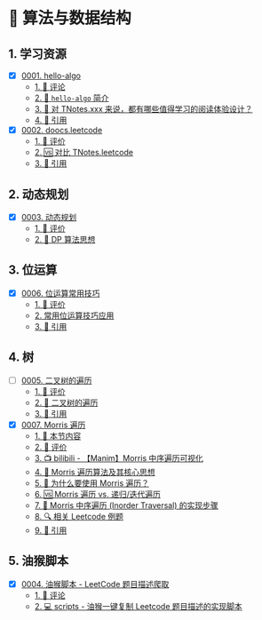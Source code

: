 # 🧠 算法与数据结构


## 1. 学习资源

- [x] [0001. hello-algo](https://tnotesjs.github.io/TNotes.algorithms/notes/0001.%20hello-algo/README)
  - [1. 🫧 评论](https://tnotesjs.github.io/TNotes.algorithms/notes/0001.%20hello-algo/README#1--评论)
  - [2. 📒 `hello-algo` 简介](https://tnotesjs.github.io/TNotes.algorithms/notes/0001.%20hello-algo/README#2--hello-algo-简介)
  - [3. 🤔 对 TNotes.xxx 来说，都有哪些值得学习的阅读体验设计？](https://tnotesjs.github.io/TNotes.algorithms/notes/0001.%20hello-algo/README#3--对-tnotesxxx-来说都有哪些值得学习的阅读体验设计)
  - [4. 🔗 引用](https://tnotesjs.github.io/TNotes.algorithms/notes/0001.%20hello-algo/README#4--引用)
- [x] [0002. doocs.leetcode](https://tnotesjs.github.io/TNotes.algorithms/notes/0002.%20doocs.leetcode/README)
  - [1. 🫧 评价](https://tnotesjs.github.io/TNotes.algorithms/notes/0002.%20doocs.leetcode/README#1--评价)
  - [2. 🆚 对比 TNotes.leetcode](https://tnotesjs.github.io/TNotes.algorithms/notes/0002.%20doocs.leetcode/README#2--对比-tnotesleetcode)
  - [3. 🔗 引用](https://tnotesjs.github.io/TNotes.algorithms/notes/0002.%20doocs.leetcode/README#3--引用)

## 2. 动态规划

- [x] [0003. 动态规划](https://tnotesjs.github.io/TNotes.algorithms/notes/0003.%20%E5%8A%A8%E6%80%81%E8%A7%84%E5%88%92/README)
  - [1. 🫧 评价](https://tnotesjs.github.io/TNotes.algorithms/notes/0003.%20%E5%8A%A8%E6%80%81%E8%A7%84%E5%88%92/README#1--评价)
  - [2. 📒 DP 算法思想](https://tnotesjs.github.io/TNotes.algorithms/notes/0003.%20%E5%8A%A8%E6%80%81%E8%A7%84%E5%88%92/README#2--dp-算法思想)

## 3. 位运算

- [x] [0006. 位运算常用技巧](https://tnotesjs.github.io/TNotes.algorithms/notes/0006.%20%E4%BD%8D%E8%BF%90%E7%AE%97%E5%B8%B8%E7%94%A8%E6%8A%80%E5%B7%A7/README)
  - [1. 🫧 评价](https://tnotesjs.github.io/TNotes.algorithms/notes/0006.%20%E4%BD%8D%E8%BF%90%E7%AE%97%E5%B8%B8%E7%94%A8%E6%8A%80%E5%B7%A7/README#1--评价)
  - [2. 常用位运算技巧应用](https://tnotesjs.github.io/TNotes.algorithms/notes/0006.%20%E4%BD%8D%E8%BF%90%E7%AE%97%E5%B8%B8%E7%94%A8%E6%8A%80%E5%B7%A7/README#2-常用位运算技巧应用)
  - [3. 🔗 引用](https://tnotesjs.github.io/TNotes.algorithms/notes/0006.%20%E4%BD%8D%E8%BF%90%E7%AE%97%E5%B8%B8%E7%94%A8%E6%8A%80%E5%B7%A7/README#3--引用)

## 4. 树

- [ ] [0005. 二叉树的遍历](https://tnotesjs.github.io/TNotes.algorithms/notes/0005.%20%E4%BA%8C%E5%8F%89%E6%A0%91%E7%9A%84%E9%81%8D%E5%8E%86/README)
  - [1. 🫧 评价](https://tnotesjs.github.io/TNotes.algorithms/notes/0005.%20%E4%BA%8C%E5%8F%89%E6%A0%91%E7%9A%84%E9%81%8D%E5%8E%86/README#1--评价)
  - [2. 📒 二叉树的遍历](https://tnotesjs.github.io/TNotes.algorithms/notes/0005.%20%E4%BA%8C%E5%8F%89%E6%A0%91%E7%9A%84%E9%81%8D%E5%8E%86/README#2--二叉树的遍历)
  - [3. 🔗 引用](https://tnotesjs.github.io/TNotes.algorithms/notes/0005.%20%E4%BA%8C%E5%8F%89%E6%A0%91%E7%9A%84%E9%81%8D%E5%8E%86/README#3--引用)
- [x] [0007. Morris 遍历](https://tnotesjs.github.io/TNotes.algorithms/notes/0007.%20Morris%20%E9%81%8D%E5%8E%86/README)
  - [1. 🎯 本节内容](https://tnotesjs.github.io/TNotes.algorithms/notes/0007.%20Morris%20%E9%81%8D%E5%8E%86/README#1--本节内容)
  - [2. 🫧 评价](https://tnotesjs.github.io/TNotes.algorithms/notes/0007.%20Morris%20%E9%81%8D%E5%8E%86/README#2--评价)
  - [3. 📺 bilibili - 【Manim】Morris 中序遍历可视化](https://tnotesjs.github.io/TNotes.algorithms/notes/0007.%20Morris%20%E9%81%8D%E5%8E%86/README#3--bilibili---manimmorris-中序遍历可视化)
  - [4. 🧠 Morris 遍历算法及其核心思想](https://tnotesjs.github.io/TNotes.algorithms/notes/0007.%20Morris%20%E9%81%8D%E5%8E%86/README#4--morris-遍历算法及其核心思想)
  - [5. 🤔 为什么要使用 Morris 遍历？](https://tnotesjs.github.io/TNotes.algorithms/notes/0007.%20Morris%20%E9%81%8D%E5%8E%86/README#5--为什么要使用-morris-遍历)
  - [6. 🆚 Morris 遍历 vs. 递归/迭代遍历](https://tnotesjs.github.io/TNotes.algorithms/notes/0007.%20Morris%20%E9%81%8D%E5%8E%86/README#6--morris-遍历-vs-递归迭代遍历)
  - [7. 📒 Morris 中序遍历 (Inorder Traversal) 的实现步骤](https://tnotesjs.github.io/TNotes.algorithms/notes/0007.%20Morris%20%E9%81%8D%E5%8E%86/README#7--morris-中序遍历-inorder-traversal-的实现步骤)
  - [8. 🔍 相关 Leetcode 例题](https://tnotesjs.github.io/TNotes.algorithms/notes/0007.%20Morris%20%E9%81%8D%E5%8E%86/README#8--相关-leetcode-例题)
  - [9. 🔗 引用](https://tnotesjs.github.io/TNotes.algorithms/notes/0007.%20Morris%20%E9%81%8D%E5%8E%86/README#9--引用)

## 5. 油猴脚本

- [x] [0004. 油猴脚本 - LeetCode 题目描述爬取](https://tnotesjs.github.io/TNotes.algorithms/notes/0004.%20%E6%B2%B9%E7%8C%B4%E8%84%9A%E6%9C%AC%20-%20LeetCode%20%E9%A2%98%E7%9B%AE%E6%8F%8F%E8%BF%B0%E7%88%AC%E5%8F%96/README)
  - [1. 🫧 评论](https://tnotesjs.github.io/TNotes.algorithms/notes/0004.%20%E6%B2%B9%E7%8C%B4%E8%84%9A%E6%9C%AC%20-%20LeetCode%20%E9%A2%98%E7%9B%AE%E6%8F%8F%E8%BF%B0%E7%88%AC%E5%8F%96/README#1--评论)
  - [2. 💻 scripts - 油猴一键复制 Leetcode 题目描述的实现脚本](https://tnotesjs.github.io/TNotes.algorithms/notes/0004.%20%E6%B2%B9%E7%8C%B4%E8%84%9A%E6%9C%AC%20-%20LeetCode%20%E9%A2%98%E7%9B%AE%E6%8F%8F%E8%BF%B0%E7%88%AC%E5%8F%96/README#2--scripts---油猴一键复制-leetcode-题目描述的实现脚本)

